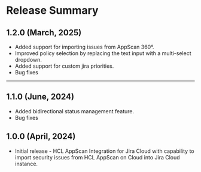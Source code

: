 Release Summary
=========
1.2.0 (March, 2025)
------
* Added support for importing issues from AppScan 360°.
* Improved policy selection by replacing the text input with a multi-select dropdown.
* Added support for custom jira priorities.
* Bug fixes
------
1.1.0 (June, 2024)
------
* Added bidirectional status management feature.
* Bug fixes
 
1.0.0 (April, 2024)
------
* Initial release - HCL AppScan Integration for Jira Cloud with capability to import security issues from HCL AppScan on Cloud into Jira Cloud instance.
